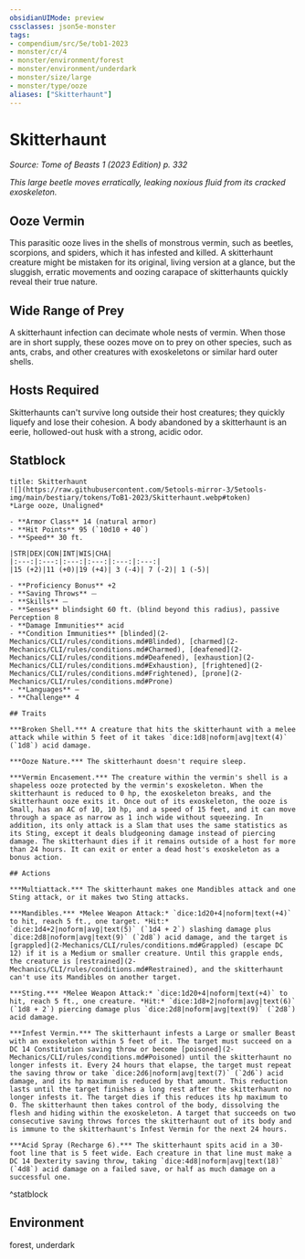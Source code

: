 ```yaml
---
obsidianUIMode: preview
cssclasses: json5e-monster
tags:
- compendium/src/5e/tob1-2023
- monster/cr/4
- monster/environment/forest
- monster/environment/underdark
- monster/size/large
- monster/type/ooze
aliases: ["Skitterhaunt"]
---
```

# Skitterhaunt
*Source: Tome of Beasts 1 (2023 Edition) p. 332*  

*This large beetle moves erratically, leaking noxious fluid from its cracked exoskeleton.*

## Ooze Vermin

This parasitic ooze lives in the shells of monstrous vermin, such as beetles, scorpions, and spiders, which it has infested and killed. A skitterhaunt creature might be mistaken for its original, living version at a glance, but the sluggish, erratic movements and oozing carapace of skitterhaunts quickly reveal their true nature.

## Wide Range of Prey

A skitterhaunt infection can decimate whole nests of vermin. When those are in short supply, these oozes move on to prey on other species, such as ants, crabs, and other creatures with exoskeletons or similar hard outer shells.

## Hosts Required

Skitterhaunts can't survive long outside their host creatures; they quickly liquefy and lose their cohesion. A body abandoned by a skitterhaunt is an eerie, hollowed-out husk with a strong, acidic odor.

## Statblock

```ad-statblock
title: Skitterhaunt
![](https://raw.githubusercontent.com/5etools-mirror-3/5etools-img/main/bestiary/tokens/ToB1-2023/Skitterhaunt.webp#token)
*Large ooze, Unaligned*

- **Armor Class** 14 (natural armor)
- **Hit Points** 95 (`10d10 + 40`)
- **Speed** 30 ft.

|STR|DEX|CON|INT|WIS|CHA|
|:---:|:---:|:---:|:---:|:---:|:---:|
|15 (+2)|11 (+0)|19 (+4)| 3 (-4)| 7 (-2)| 1 (-5)|

- **Proficiency Bonus** +2
- **Saving Throws** ⏤
- **Skills** ⏤
- **Senses** blindsight 60 ft. (blind beyond this radius), passive Perception 8
- **Damage Immunities** acid
- **Condition Immunities** [blinded](2-Mechanics/CLI/rules/conditions.md#Blinded), [charmed](2-Mechanics/CLI/rules/conditions.md#Charmed), [deafened](2-Mechanics/CLI/rules/conditions.md#Deafened), [exhaustion](2-Mechanics/CLI/rules/conditions.md#Exhaustion), [frightened](2-Mechanics/CLI/rules/conditions.md#Frightened), [prone](2-Mechanics/CLI/rules/conditions.md#Prone)
- **Languages** —
- **Challenge** 4

## Traits

***Broken Shell.*** A creature that hits the skitterhaunt with a melee attack while within 5 feet of it takes `dice:1d8|noform|avg|text(4)` (`1d8`) acid damage.

***Ooze Nature.*** The skitterhaunt doesn't require sleep.

***Vermin Encasement.*** The creature within the vermin's shell is a shapeless ooze protected by the vermin's exoskeleton. When the skitterhaunt is reduced to 0 hp, the exoskeleton breaks, and the skitterhaunt ooze exits it. Once out of its exoskeleton, the ooze is Small, has an AC of 10, 10 hp, and a speed of 15 feet, and it can move through a space as narrow as 1 inch wide without squeezing. In addition, its only attack is a Slam that uses the same statistics as its Sting, except it deals bludgeoning damage instead of piercing damage. The skitterhaunt dies if it remains outside of a host for more than 24 hours. It can exit or enter a dead host's exoskeleton as a bonus action.

## Actions

***Multiattack.*** The skitterhaunt makes one Mandibles attack and one Sting attack, or it makes two Sting attacks.

***Mandibles.*** *Melee Weapon Attack:* `dice:1d20+4|noform|text(+4)` to hit, reach 5 ft., one target. *Hit:* `dice:1d4+2|noform|avg|text(5)` (`1d4 + 2`) slashing damage plus `dice:2d8|noform|avg|text(9)` (`2d8`) acid damage, and the target is [grappled](2-Mechanics/CLI/rules/conditions.md#Grappled) (escape DC 12) if it is a Medium or smaller creature. Until this grapple ends, the creature is [restrained](2-Mechanics/CLI/rules/conditions.md#Restrained), and the skitterhaunt can't use its Mandibles on another target.

***Sting.*** *Melee Weapon Attack:* `dice:1d20+4|noform|text(+4)` to hit, reach 5 ft., one creature. *Hit:* `dice:1d8+2|noform|avg|text(6)` (`1d8 + 2`) piercing damage plus `dice:2d8|noform|avg|text(9)` (`2d8`) acid damage.

***Infest Vermin.*** The skitterhaunt infests a Large or smaller Beast with an exoskeleton within 5 feet of it. The target must succeed on a DC 14 Constitution saving throw or become [poisoned](2-Mechanics/CLI/rules/conditions.md#Poisoned) until the skitterhaunt no longer infests it. Every 24 hours that elapse, the target must repeat the saving throw or take `dice:2d6|noform|avg|text(7)` (`2d6`) acid damage, and its hp maximum is reduced by that amount. This reduction lasts until the target finishes a long rest after the skitterhaunt no longer infests it. The target dies if this reduces its hp maximum to 0. The skitterhaunt then takes control of the body, dissolving the flesh and hiding within the exoskeleton. A target that succeeds on two consecutive saving throws forces the skitterhaunt out of its body and is immune to the skitterhaunt's Infest Vermin for the next 24 hours.

***Acid Spray (Recharge 6).*** The skitterhaunt spits acid in a 30-foot line that is 5 feet wide. Each creature in that line must make a DC 14 Dexterity saving throw, taking `dice:4d8|noform|avg|text(18)` (`4d8`) acid damage on a failed save, or half as much damage on a successful one.
```
^statblock

## Environment

forest, underdark